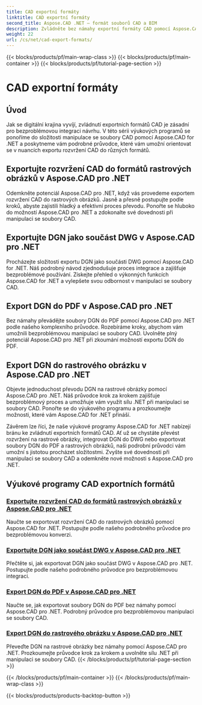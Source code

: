 ```yaml
---
title: CAD exportní formáty
linktitle: CAD exportní formáty
second_title: Aspose.CAD .NET – formát souborů CAD a BIM
description: Zvládněte bez námahy exportní formáty CAD pomocí Aspose.CAD pro .NET. Naučte se převádět rozvržení CAD, exportovat soubory DGN do PDF a rastrové obrázky prostřednictvím výukových programů.
weight: 22
url: /cs/net/cad-export-formats/
---
```


{{< blocks/products/pf/main-wrap-class >}}
{{< blocks/products/pf/main-container >}}
{{< blocks/products/pf/tutorial-page-section >}}

# CAD exportní formáty


## Úvod

Jak se digitální krajina vyvíjí, zvládnutí exportních formátů CAD je zásadní pro bezproblémovou integraci návrhu. V této sérii výukových programů se ponoříme do složitosti manipulace se soubory CAD pomocí Aspose.CAD for .NET a poskytneme vám podrobné průvodce, které vám umožní orientovat se v nuancích exportu rozvržení CAD do různých formátů.

## Exportujte rozvržení CAD do formátů rastrových obrázků v Aspose.CAD pro .NET

Odemkněte potenciál Aspose.CAD pro .NET, když vás provedeme exportem rozvržení CAD do rastrových obrázků. Jasně a přesně postupujte podle kroků, abyste zajistili hladký a efektivní proces převodu. Ponořte se hluboko do možností Aspose.CAD pro .NET a zdokonalte své dovednosti při manipulaci se soubory CAD.

## Exportujte DGN jako součást DWG v Aspose.CAD pro .NET

Procházejte složitosti exportu DGN jako součásti DWG pomocí Aspose.CAD for .NET. Náš podrobný návod zjednodušuje proces integrace a zajišťuje bezproblémové používání. Získejte přehled o výkonných funkcích Aspose.CAD for .NET a vylepšete svou odbornost v manipulaci se soubory CAD.

## Export DGN do PDF v Aspose.CAD pro .NET

Bez námahy převádějte soubory DGN do PDF pomocí Aspose.CAD pro .NET podle našeho komplexního průvodce. Rozebíráme kroky, abychom vám umožnili bezproblémovou manipulaci se soubory CAD. Uvolněte plný potenciál Aspose.CAD pro .NET při zkoumání možností exportu DGN do PDF.

## Export DGN do rastrového obrázku v Aspose.CAD pro .NET

Objevte jednoduchost převodu DGN na rastrové obrázky pomocí Aspose.CAD pro .NET. Náš průvodce krok za krokem zajišťuje bezproblémový proces a umožňuje vám využít sílu .NET při manipulaci se soubory CAD. Ponořte se do výukového programu a prozkoumejte možnosti, které vám Aspose.CAD for .NET přináší.

Závěrem lze říci, že naše výukové programy Aspose.CAD for .NET nabízejí bránu ke zvládnutí exportních formátů CAD. Ať už se chystáte převést rozvržení na rastrové obrázky, integrovat DGN do DWG nebo exportovat soubory DGN do PDF a rastrových obrázků, naši podrobní průvodci vám umožní s jistotou procházet složitostmi. Zvyšte své dovednosti při manipulaci se soubory CAD a odemkněte nové možnosti s Aspose.CAD pro .NET.
## Výukové programy CAD exportních formátů
### [Exportujte rozvržení CAD do formátů rastrových obrázků v Aspose.CAD pro .NET](./export-cad-layouts-to-raster-image-formats/)
Naučte se exportovat rozvržení CAD do rastrových obrázků pomocí Aspose.CAD for .NET. Postupujte podle našeho podrobného průvodce pro bezproblémovou konverzi.
### [Exportujte DGN jako součást DWG v Aspose.CAD pro .NET](./export-dgn-as-part-of-dwg/)
Přečtěte si, jak exportovat DGN jako součást DWG v Aspose.CAD pro .NET. Postupujte podle našeho podrobného průvodce pro bezproblémovou integraci.
### [Export DGN do PDF v Aspose.CAD pro .NET](./export-dgn-to-pdf/)
Naučte se, jak exportovat soubory DGN do PDF bez námahy pomocí Aspose.CAD pro .NET. Podrobný průvodce pro bezproblémovou manipulaci se soubory CAD.
### [Export DGN do rastrového obrázku v Aspose.CAD pro .NET](./export-dgn-to-raster-image/)
Převeďte DGN na rastrové obrázky bez námahy pomocí Aspose.CAD pro .NET. Prozkoumejte průvodce krok za krokem a uvolněte sílu .NET při manipulaci se soubory CAD.
{{< /blocks/products/pf/tutorial-page-section >}}

{{< /blocks/products/pf/main-container >}}
{{< /blocks/products/pf/main-wrap-class >}}

{{< blocks/products/products-backtop-button >}}

